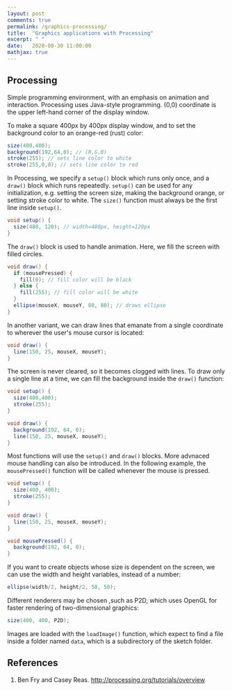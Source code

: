 ```yaml
---
layout: post
comments: true
permalink: /graphics-processing/
title:  "Graphics applications with Processing"
excerpt: " "
date:   2020-08-30 11:00:00
mathjax: true
---
```


## Processing
Simple programming environment, with an emphasis on animation and interaction. Processing uses Java-style programming.
(0,0) coordinate is the upper left-hand corner of the display window.

To make a square 400px by 400px display window, and to set the background color to an orange-red (rust) color:

```java
size(400,400);
background(192,64,0); // (R,G,B)
stroke(255); // sets line color to white
stroke(255,0,0); // sets line color to red
```

In Processing, we specify a `setup()` block which runs only once, and a `draw()` block which runs repeatedly. `setup()` can be used for any initialization, e.g. setting the screen size, making the background orange, or setting stroke color to white. The `size()` function must always be the first line inside `setup()`. 
```java
void setup() {
  size(480, 120); // width=480px, height=120px
}
```
The `draw()` block is used to handle animation. Here, we fill the screen with filled circles.
```java
void draw() {
  if (mousePressed) {
    fill(0); // fill color will be black
  } else {
    fill(255); // fill color will be white
  }
  ellipse(mouseX, mouseY, 80, 80); // draws ellipse
}
```

In another variant, we can draw lines that emanate from a single coordinate to wherever the user's mouse cursor is located:
```java
void draw() {
  line(150, 25, mouseX, mouseY);
}
```
The screen is never cleared, so it becomes clogged with lines. To draw only a single line at a time, we can fill the background inside the `draw()` function:
```java
void setup() {
  size(400,400);
  stroke(255);
}

void draw() {
  background(192, 64, 0);
  line(150, 25, mouseX, mouseY);
}
```
Most functions will use the `setup()` and `draw()` blocks. More advnaced mouse handling can also be introduced. In the following example, the `mousePressed()` function will be called whenever the mouse is pressed.
```java
void setup() {
  size(400, 400);
  stroke(255);
}

void draw() {
  line(150, 25, mouseX, mouseY);
}

void mousePressed() {
  background(192, 64, 0);
}
```

If you want to create objects whose size is dependent on the screen, we can use the width and height variables, instead of a number:
```java
ellipse(width/2, height/2, 50, 50);
```
Different renderers may be chosen ,such as P2D, which uses OpenGL for faster rendering of two-dimensional graphics:
```java
size(400, 400, P2D);
```
Images are loaded with the `loadImage()` function, which expect to find a file inside a folder named `data`, which is a subdirectory of the sketch folder.

## References
1. Ben Fry and Casey Reas. http://processing.org/tutorials/overview
